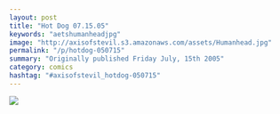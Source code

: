 ```yaml
---
layout: post
title: "Hot Dog 07.15.05"
keywords: "aetshumanheadjpg"
image: "http://axisofstevil.s3.amazonaws.com/assets/Humanhead.jpg"
permalink: "/p/hotdog-050715"
summary: "Originally published Friday July, 15th 2005"
category: comics
hashtag: "#axisofstevil_hotdog-050715"
---
```


![](http://axisofstevil.s3.amazonaws.com/assets/Humanhead.jpg)
